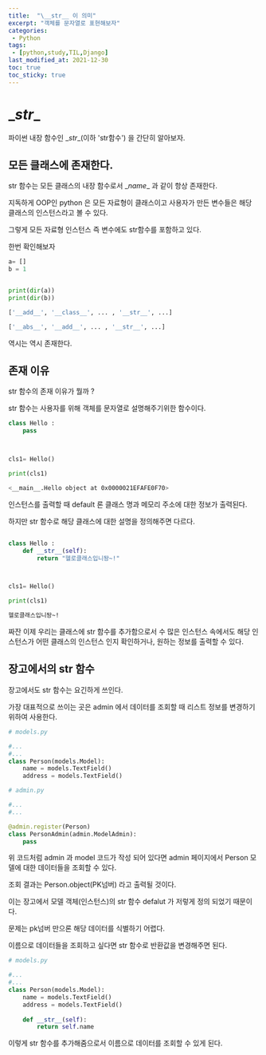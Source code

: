 ```yaml
---
title:  "\__str__ 이 의미"
excerpt: "객체를 문자열로 표현해보자"
categories:
 - Python
tags:
 - [python,study,TIL,Django]
last_modified_at: 2021-12-30
toc: true
toc_sticky: true
---
```


# \__str__ 



파이썬 내장 함수인 \__str__(이하 'str함수') 을 간단히 알아보자. 





## 모든 클래스에 존재한다.



str 함수는 모든 클래스의 내장 함수로서 \__name__ 과 같이 항상 존재한다.



지독하게 OOP인 python 은 모든 자료형이 클래스이고 사용자가 만든 변수들은 해당 클래스의 인스턴스라고 볼 수 있다.

그렇게 모든 자료형 인스턴스 즉 변수에도 str함수를 포함하고 있다.



한번 확인해보자



```python
a= []
b = 1


print(dir(a))
print(dir(b))
```

```bash
['__add__', '__class__', ... , '__str__', ...]

['__abs__', '__add__', ... , '__str__', ...]
```



역시는 역시 존재한다.



## 존재 이유



str 함수의 존재 이유가 뭘까 ?



str 함수는 사용자를 위해 객체를 문자열로 설명해주기위한 함수이다.



```python
class Hello :
    pass



cls1= Hello()

print(cls1)
```

```bash
<__main__.Hello object at 0x0000021EFAFE0F70>
```



인스턴스를 출력할 때 default 론 클래스 명과 메모리 주소에 대한 정보가 출력된다.



하지만 str 함수로 해당 클래스에 대한 설명을 정의해주면 다르다.



```python

class Hello :
    def __str__(self):
        return "헬로클래스입니돵~!"



cls1= Hello()

print(cls1)

```

```bash
헬로클래스입니돵~!
```



짜잔 이제 우리는 클래스에 str 함수를 추가함으로서 수 많은 인스턴스 속에서도 해당 인스턴스가 어떤 클래스의 인스턴스 인지 확인하거나, 원하는 정보를 출력할 수 있다.



## 장고에서의 str 함수



장고에서도 str 함수는 요긴하게 쓰인다.



가장 대표적으로 쓰이는 곳은 admin 에서 데이터를 조회할 때 리스트 정보를 변경하기 위하여 사용한다.



```python
# models.py

#...
#...
class Person(models.Model):
    name = models.TextField()
    address = models.TextField()
```

```python
# admin.py 

#...
#...

@admin.register(Person)
class PersonAdmin(admin.ModelAdmin):
    pass

```



위 코드처럼 admin 과 model  코드가 작성 되어 있다면 admin 페이지에서 Person 모델에 대한 데이터들을 조회할 수 있다.

조회 결과는 Person.object(PK넘버) 라고 출력될 것이다.



이는 장고에서 모델 객체(인스턴스)의 str 함수 defalut 가 저렇게 정의 되었기 때문이다.



문제는 pk넘버 만으론 해당 데이터를 식별하기 어렵다. 

이름으로 데이터들을 조회하고 싶다면 str 함수로 반환값을 변경해주면 된다.



```python
# models.py

#...
#...
class Person(models.Model):
    name = models.TextField()
    address = models.TextField()
    
    def __str__(self):
        return self.name
```



이렇게 str 함수를 추가해줌으로서 이름으로 데이터를 조회할 수 있게 된다.